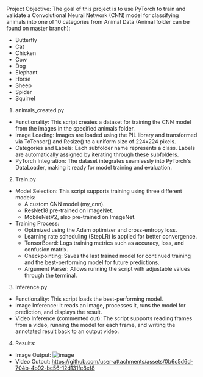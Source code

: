 
Project Objective:
The goal of this project is to use PyTorch to train and validate a Convolutional Neural Network (CNN) model for classifying animals into one of 10 categories from Animal Data (Animal folder can be found on master branch):
- Butterfly
- Cat
- Chicken
- Cow
- Dog
- Elephant
- Horse
- Sheep
- Spider
- Squirrel

1. animals_created.py
- Functionality: This script creates a dataset for training the CNN model from the images in the specified animals folder.
- Image Loading: Images are loaded using the PIL library and transformed via ToTensor() and Resize() to a uniform size of 224x224 pixels.
- Categories and Labels: Each subfolder name represents a class. Labels are automatically assigned by iterating through these subfolders.
- PyTorch Integration: The dataset integrates seamlessly into PyTorch's DataLoader, making it ready for model training and evaluation.
2. Train.py
- Model Selection: This script supports training using three different models:
  - A custom CNN model (my_cnn).
  - ResNet18 pre-trained on ImageNet.
  - MobileNetV2, also pre-trained on ImageNet.
- Training Process:
  - Optimized using the Adam optimizer and cross-entropy loss.
  - Learning rate scheduling (StepLR) is applied for better convergence.
  - TensorBoard: Logs training metrics such as accuracy, loss, and confusion matrix.
  - Checkpointing: Saves the last trained model for continued training and the best-performing model for future predictions.
  - Argument Parser: Allows running the script with adjustable values through the terminal.
3. Inference.py
  - Functionality: This script loads the best-performing model.
  - Image Inference: It reads an image, processes it, runs the model for prediction, and displays the result.
  - Video Inference (commented out): The script supports reading frames from a video, running the model for each frame, and writing the annotated result back to an output video.
4. Results:
  - Image Output:
![image](https://github.com/user-attachments/assets/60c727c8-89d3-4674-b7aa-63fcc56bd8ad)
  - Video Output:
https://github.com/user-attachments/assets/0b6c5d6d-704b-4b92-bc56-12d131fe8ef8


